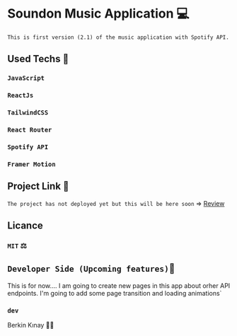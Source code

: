 # Soundon Music Application 💻
`This is first version (2.1) of the music application with Spotify API.`

## Used Techs 🥰

### `JavaScript`
### `ReactJs`
### `TailwindCSS`
### `React Router`
### `Spotify API`
### `Framer Motion`

## Project Link 🔭

`The project has not deployed yet but this will be here soon` => [Review](https://developer-workspace.vercel.app/)

## Licance
### `MIT` ⚖️

## `Developer Side (Upcoming features)`💫
This is for now.... I am going to create new pages in this app about orher API endpoints. I'm going to add some page transition and loading animations` 

### `dev`
Berkin Kınay 👨‍💻
